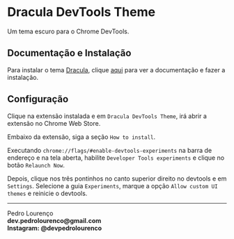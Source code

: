 # Dracula DevTools Theme

Um tema escuro para o Chrome DevTools.

## Documentação e Instalação

Para instalar o tema [Dracula](../../../theme/dracula.md), clique [aqui](https://chrome.google.com/webstore/detail/dracula-devtools-theme/gdhgkfojgddhijhlnnnbopleoabkeife?hl=pt-BR) para ver a documentação e fazer a instalação.

## Configuração

Clique na extensão instalada e em `Dracula DevTools Theme`, irá abrir a extensão no Chrome Web Store.

Embaixo da extensão, siga a seção `How to install`.

Executando `chrome://flags/#enable-devtools-experiments` na barra de endereço e na tela aberta, habilite `Developer Tools experiments` e clique no botão `Relaunch Now`.

Depois, clique nos três pontinhos no canto superior direito no devtools e em `Settings`. Selecione a guia `Experiments`, marque a opção `Allow custom UI themes` e reinicie o devtools.


<hr>
<stong>Pedro Lourenço</strong><br>
<Strong>dev.pedrolourenco@gmail.com</strong><br>
<Strong>Instagram: @devpedrolourenco</strong>
